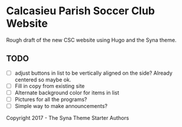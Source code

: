 # Calcasieu Parish Soccer Club Website

Rough draft of the new CSC website using Hugo and the Syna theme.

## TODO

 - [ ] adjust buttons in list to be vertically aligned on the side? Already centered so maybe ok.
 - [ ] Fill in copy from existing site
 - [ ] Alternate background color for items in list
 - [ ] Pictures for all the programs?
 - [ ] Simple way to make announcements?

Copyright 2017 - The Syna Theme Starter Authors

